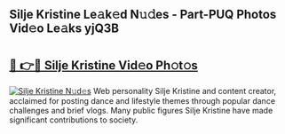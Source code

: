 ## Silje Kristine Le𝚊k𝚎d N𝚞𝚍es - Part-PUQ Photos Vid𝚎o Le𝚊ks yjQ3B

# <h2><a href="http://fbeqm00.evod.top/?m=Silje+Kristine">🔗 👉🔴 Silje Kristine Vid𝚎o Ph𝚘t𝚘s</a></h2>

[![Silje Kristine N𝚞d𝚎s](https://i.imgur.com/8V9OHl7.gif)](http://fbeqm00.evod.top/?m=Silje+Kristine)
Web personality Silje Kristine and content creator, acclaimed for posting dance and lifestyle themes through popular dance challenges and brief vlogs. Many public figures Silje Kristine have made significant contributions to society. 
